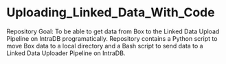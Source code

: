 # Uploading_Linked_Data_With_Code
Repository Goal: To be able to get data from Box to the Linked Data Upload Pipeline on IntraDB programatically. Repository contains a Python script to move Box data to a local directory and a Bash script to send data to a Linked Data Uploader Pipeline on IntraDB.
